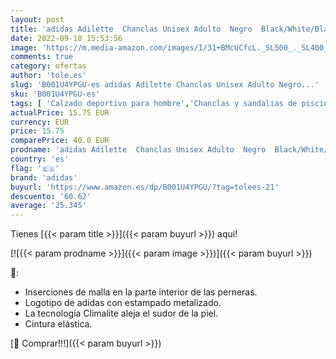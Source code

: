 ```yaml
---
layout: post
title: 'adidas Adilette  Chanclas Unisex Adulto  Negro  Black/White/Black   46 EU'
date: 2022-09-10 15:53:56
image: 'https://m.media-amazon.com/images/I/31+BMcUCfcL._SL500_._SL400_.jpg'
comments: true
category: ofertas
author: 'tole.es'
slug: 'B001U4YPGU-es adidas Adilette Chanclas Unisex Adulto Negro...'
sku: 'B001U4YPGU-es'
tags: [ 'Calzado deportivo para hombre','Chanclas y sandalias de piscina para hombre','Zapatillas y calzado deportivo para hombre','Zapatos','Zapatos para hombre','Zapatos y complementos','adidas','chanclas','🇪🇸', ]
actualPrice: 15.75 EUR
currency: EUR
price: 15.75
comparePrice: 40.0 EUR
prodname: 'adidas Adilette  Chanclas Unisex Adulto  Negro  Black/White/Black   46 EU'
country: 'es'
flag: '🇪🇸'
brand: 'adidas'
buyurl: 'https://www.amazon.es/dp/B001U4YPGU/?tag=tolees-21'
descuento: '60.62'
average: '25.345'
---
```


Tienes [{{< param title >}}]({{< param buyurl >}}) aqui!

[![{{< param prodname >}}]({{< param image >}})]({{< param buyurl >}})

🔎:

- Inserciones de malla en la parte interior de las perneras.
- Logotipo de adidas con estampado metalizado.
- La tecnología Climalite aleja el sudor de la piel.
- Cintura elástica.

[🛒 Comprar!!!]({{< param buyurl >}})

